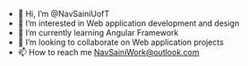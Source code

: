 - 👋 Hi, I’m @NavSainiUofT
- 👀 I’m interested in Web application development and design
- 🌱 I’m currently learning Angular Framework
- 💞️ I’m looking to collaborate on Web application projects
- 📫 How to reach me NavSainiWork@outlook.com

<!---
NavSainiUofT/NavSainiUofT is a ✨ special ✨ repository because its `README.md` (this file) appears on your GitHub profile.
You can click the Preview link to take a look at your changes.
--->
